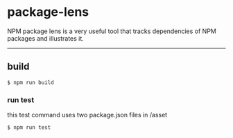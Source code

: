 # package-lens
NPM package lens is a very useful tool that tracks dependencies of NPM packages and illustrates it.

---

## build
```
$ npm run build
```

### run test

this test command uses two package.json files in /asset

```
$ npm run test
```
